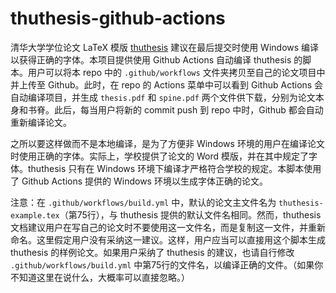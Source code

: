 # thuthesis-github-actions

清华大学学位论文 LaTeX 模版 [thuthesis](https://github.com/tuna/thuthesis) 建议在最后提交时使用 Windows 编译以获得正确的字体。本项目提供使用 Github Actions 自动编译 thuthesis 的脚本。用户可以将本 repo 中的 `.github/workflows` 文件夹拷贝至自己的论文项目中并上传至 Github。此时，在 repo 的 Actions 菜单中可以看到 Github Actions 会自动编译项目，并生成 `thesis.pdf` 和 `spine.pdf` 两个文件供下载，分别为论文本身和书脊。此后，每当用户将新的 commit push 到 repo 中时，Github 都会自动重新编译论文。

之所以要这样做而不是本地编译，是为了方便非 Windows 环境的用户在编译论文时使用正确的字体。实际上，学校提供了论文的 Word 模版，并在其中规定了字体。thuthesis 只有在 Windows 环境下编译才严格符合学校的规定。本脚本使用了 Github Actions 提供的 Windows 环境以生成字体正确的论文。

注意：在 `.github/workflows/build.yml` 中，默认的论文主文件名为 `thuthesis-example.tex`（第75行），与 thuthesis 提供的默认文件名相同。然而，thuthesis 文档建议用户在写自己的论文时不要使用这一文件名，而是复制这一文件，并重新命名。这里假定用户没有采纳这一建议。这样，用户应当可以直接用这个脚本生成 thuthesis 的样例论文。如果用户采纳了 thuthesis 的建议，也请自行修改 `.github/workflows/build.yml` 中第75行的文件名，以编译正确的文件。（如果你不知道这里在说什么，大概率可以直接忽略。）

